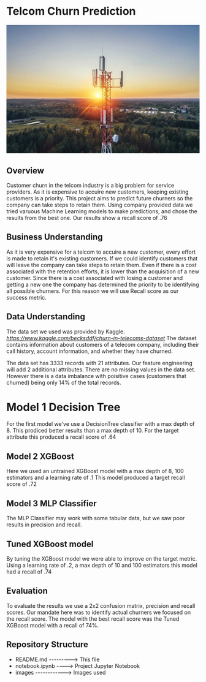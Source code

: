 # Telcom Churn Prediction

![alt text](images/AdobeStock_294948823.jpeg)

## Overview
Customer churn in the telcom industry is a big problem for service providers. As it is expensive to accuire new customers, keeping existing customers is a priority. This project aims to predict future churners so the company can take steps to retain them. Using company provided data we tried varuous Machine Learning models to 
make predictions, and chose the results from the best one. Our results show a recall score of .76

## Business Understanding
As it is very expensive for a telcom to accuire a new customer, every effort is made to retain it's existing customers. If we could identify customers that will leave the company can take steps to retain them. Even if there is a cost associated with the retention efforts, it is lower than the acquisition of a new customer.
Since there is a cost associated with losing a customer and getting a new one the company has determined the priority to be identifying all possible churners. For this reason we will use Recall score as our success metric.

## Data Understanding
The data set we used was provided by Kaggle. *https://www.kaggle.com/becksddf/churn-in-telecoms-dataset* 
The dataset contains information about customers of a telecom company, including their call history, 
account information, and whether they have churned. 

The data set has 3333 records with 21 attributes. Our feature engineering will add 2 additional attributes.
There are no missing values in the data set. However there is a data imbalance with poisitive cases (customers 
that churned) being only 14% of the total records.

# Model 1 Decision Tree
For the first model we've use a DecisionTree classifier with a max depth of 8. This prodiced better results than a max depth of 10.
For the target attribute this produced a recall score of .64

## Model 2 XGBoost
Here we used an untrained XGBoost model with a max depth of 8, 100 estimators and a learning rate of .1
This model produced a target recall score of .72

## Model 3 MLP Classifier
The MLP Classifier may work with some tabular data, but we saw poor results in precision and recall.

## Tuned XGBoost model
By tuning the XGBoost model we were able to improve on the target metric. Using a learning rate of .2, a max depth of 10 and 100 estimators this model had a recall of .74

## Evaluation
To evaluate the results we use a 2x2 confusion matrix, precision and recall scores. Our mandate here was to identify actual churners we focused on the recall score. The model with the best recall score was the Tuned XGBoost model with a recall of 74%.

## Repository Structure
* README.md ---------> This file
* notebook.ipynb ----> Project Jupyter Notebook
* images ------------> Images used
